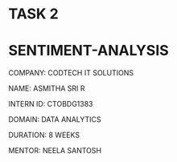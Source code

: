 # TASK 2
# SENTIMENT-ANALYSIS

COMPANY: CODTECH IT SOLUTIONS

NAME: ASMITHA SRI R

INTERN ID: CTOBDG1383

DOMAIN: DATA ANALYTICS

DURATION: 8 WEEKS

MENTOR: NEELA SANTOSH
